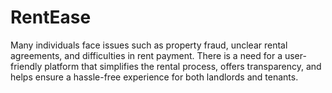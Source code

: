 # RentEase
Many individuals face issues such as property fraud, unclear rental agreements, and difficulties in rent payment. There is a need for a user-friendly platform that simplifies the rental process, offers transparency, and helps ensure a hassle-free experience for both landlords and tenants.
